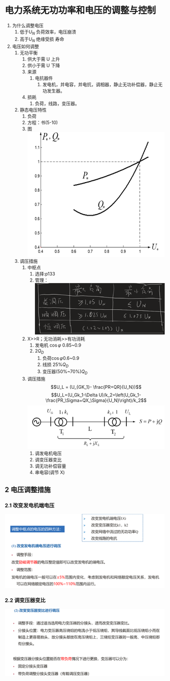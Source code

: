 # 电力系统无功功率和电压的调整与控制

1. 为什么调整电压
   1. 低于$U_N$ 负荷效率，电压崩溃
   2. 高于$U_N$ 绝缘受损 寿命
2. 电压如何调整
   1. 无功平衡
      1. 供大于需 U 上升
      2. 供小于需 U 下降
      3. 来源
         1. 电抗器件
            1. 发电机，并电容，并电抗，调相器，静止无功补偿器，静止无功发生器。
      4. 损耗
         1. 负荷，线路，变压器。
   2. 静态电压特性
      1. 负荷
      2. 方程：书(5-10)
      3. 图![5-19](image-10.png)
   3. 调压措施
      1. 中枢点
         1. 选择:p133
         2. 管理：![alt text](image-11.png)
      2. X>>R；无功消耗>>有功消耗
         1. 发电机 $\cos \varphi$ 0.85~0.9
         2. $2Q_D$
            1. 负荷$\cos \varphi$0.6~0.9
            2. 线损 25%$Q_D$
            3. 变压器(50%~70%)$Q_D$
      3. 调压措施
         $$U_L = (U_{GK_1}- \frac{PR+QR}{U_N})$$
         $$U_L=(U_Gk_1-\Delta U)/k_2=\left(U_Gk_1-\frac{PR_\Sigma+QX_\Sigma}{U_N}\right)/k_2$$
         ![alt text](image-12.png)
         1. 调发电机电压
         2. 调变压器变比
         3. 调无功补偿容量
         4. 串电容(调节 X)

## 2 电压调整措施

### 2.1 改变发电机端电压
![alt text](image-14.png)
### 2.2 调变压器变比

![alt text](image-13.png)